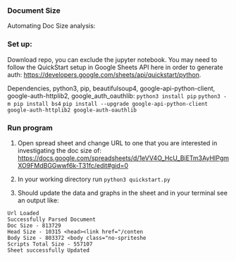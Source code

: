 ### Document Size
Automating Doc Size analysis:

### Set up:
Download repo, you can exclude the jupyter notebook. You may need to follow the QuickStart setup in Google Sheets API here in order to generate auth:
https://developers.google.com/sheets/api/quickstart/python.

Dependencies, python3, pip, beautifulsoup4, google-api-python-client, google-auth-httplib2, google_auth_oauthlib:
```python3 install pip```
```python3 -m pip install bs4```
```pip install --upgrade google-api-python-client google-auth-httplib2 google-auth-oauthlib```

### Run program
1. Open spread sheet and change URL to one that you are interested in investigating the doc size of:
https://docs.google.com/spreadsheets/d/1eVV4O_HcU_BiETm3AyHIPgmXO9FMdBGGwwf6k-T31fc/edit#gid=0

2. In your working directory run ```python3 quickstart.py```

3. Should update the data and graphs in the sheet and in your terminal see an output like:
```
Url Loaded
Successfully Parsed Document
Doc Size - 813729
Head Size - 10315 <head><link href="/conten
Body Size - 803372 <body class="no-spriteshe
Scripts Total Size - 557107
Sheet successfully Updated
```

